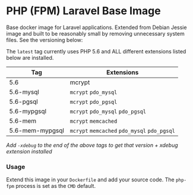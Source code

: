# PHP (FPM) Laravel Base Image

Base docker image for Laravel applications. Extended from Debian Jessie image and built to be
reasonably small by removing unnecessary system files. See the versioning below:

The `latest` tag currently uses PHP 5.6 and ALL different extensions listed below are installed.

Tag | Extensions
--- | ----------
5.6 | mcrypt
5.6-mysql | `mcrypt` `pdo_mysql`
5.6-pgsql | `mcrypt` `pdo_pgsql`
5.6-mypgsql | `mcrypt` `pdo_mysql` `pdo_pgsql`
5.6-mem | `mcrypt` `memcached`
5.6-mem-mypgsql | `mcrypt` `memcached` `pdo_mysql` `pdo_pgsql`

*Add `-xdebug` to the end of the above tags to get that version + xdebug extension installed*

### Usage

Extend this image in your `Dockerfile` and add your source code. The `php-fpm` process is set as the `CMD` default.
